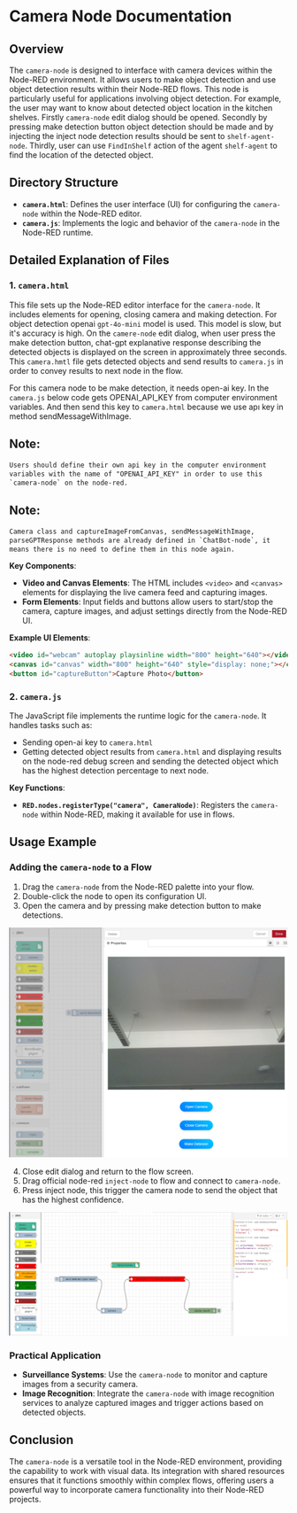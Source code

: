 
# Camera Node Documentation

## Overview
The `camera-node` is designed to interface with camera devices within the Node-RED environment. It allows users to make object detection and use object detection results within their Node-RED flows. This node is particularly useful for applications involving object detection. For example, the user may want to know about detected object location in the kitchen shelves. Firstly `camera-node` edit dialog should be opened. Secondly by pressing make detection button object detection should be made and by injecting the inject node detection results should be sent to `shelf-agent-node`. Thirdly, user can use `FindInShelf` action of the agent `shelf-agent` to find the location of the detected object.

## Directory Structure

- **`camera.html`**: Defines the user interface (UI) for configuring the `camera-node` within the Node-RED editor.
- **`camera.js`**: Implements the logic and behavior of the `camera-node` in the Node-RED runtime.
## Detailed Explanation of Files

### 1. `camera.html`
This file sets up the Node-RED editor interface for the `camera-node`. It includes elements for opening, closing camera and making detection.
For object detection openai `gpt-4o-mini` model is used. This model is slow, but it's accuracy is high. On the `camere-node` edit dialog, when user press the make detection button, chat-gpt explanative response describing the detected objects is displayed on the screen in approximately three seconds.
This `camera.hmtl` file gets detected objects and send results to `camera.js` in order to convey results to next node in the flow.

For this camera node to be make detection, it needs open-ai key. In the `camera.js` below code gets OPENAI_API_KEY from computer environment variables.
And then send this key to `camera.html` because we use apı key in method sendMessageWithImage.

## Note:
    Users should define their own api key in the computer environment variables with the name of "OPENAI_API_KEY" in order to use this `camera-node` on the node-red.

## Note:
    Camera class and captureImageFromCanvas, sendMessageWithImage, parseGPTResponse methods are already defined in `ChatBot-node`, it means there is no need to define them in this node again.

**Key Components**:
- **Video and Canvas Elements**: The HTML includes `<video>` and `<canvas>` elements for displaying the live camera feed and capturing images.
- **Form Elements**: Input fields and buttons allow users to start/stop the camera, capture images, and adjust settings directly from the Node-RED UI.

**Example UI Elements**:
```html
<video id="webcam" autoplay playsinline width="800" height="640"></video>
<canvas id="canvas" width="800" height="640" style="display: none;"></canvas>
<button id="captureButton">Capture Photo</button>
```

### 2. `camera.js`
The JavaScript file implements the runtime logic for the `camera-node`. It handles tasks such as:
- Sending open-ai key to `camera.html`
- Getting detected object results from `camera.html` and displaying results on the node-red debug screen and sending the detected object which has the highest detection percentage to next node.

**Key Functions**:
- **`RED.nodes.registerType("camera", CameraNode)`**: Registers the `camera-node` within Node-RED, making it available for use in flows.

## Usage Example

### Adding the `camera-node` to a Flow
1. Drag the `camera-node` from the Node-RED palette into your flow.
2. Double-click the node to open its configuration UI.
3. Open the camera and by pressing make detection button to make detections.

![This is an image](../resources/Images/camera_edit_dialog.png)

4. Close edit dialog and return to the flow screen. 
5. Drag official node-red `inject-node` to flow and connect to `camera-node`.
6. Press inject node, this trigger the camera node to send the object that has the highest confidence.

![This is an image](../resources/Images/example_flow_for_camera_node.png)



### Practical Application
- **Surveillance Systems**: Use the `camera-node` to monitor and capture images from a security camera.
- **Image Recognition**: Integrate the `camera-node` with image recognition services to analyze captured images and trigger actions based on detected objects.

## Conclusion
The `camera-node` is a versatile tool in the Node-RED environment, providing the capability to work with visual data. Its integration with shared resources ensures that it functions smoothly within complex flows, offering users a powerful way to incorporate camera functionality into their Node-RED projects.
